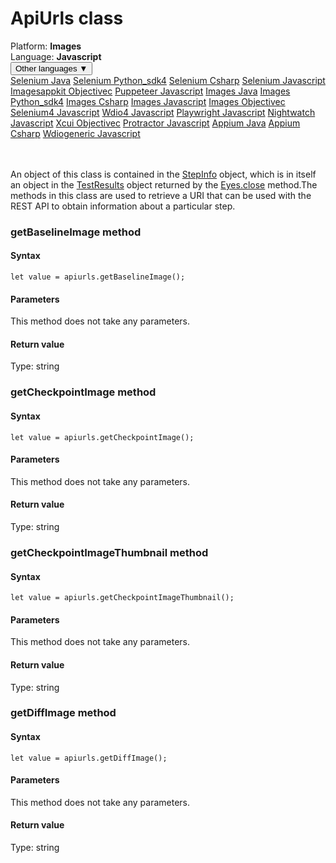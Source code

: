 # ApiUrls class
<div class='platform-bar-container-div'><div class='platform-bar-div'>Platform:  <b> Images</b>
</div><div class='platform-bar-div'>Language: <b>Javascript</b></div><div class='dropdown-button-container-div'><button class='sdk-language-dropdown-button'>Other languages ▼</button><div class='dropdown-content'>
<a href='../../selenium/java/apiurls'>Selenium Java</a>
<a href='../../selenium/python_sdk4/apiurls'>Selenium Python_sdk4</a>
<a href='../../selenium/csharp/apiurls'>Selenium Csharp</a>
<a href='../../selenium/javascript/apiurls'>Selenium Javascript</a>
<a href='../../imagesappkit/objectivec/apiurls'>Imagesappkit Objectivec</a>
<a href='../../puppeteer/javascript/apiurls'>Puppeteer Javascript</a>
<a href='../../images/java/apiurls'>Images Java</a>
<a href='../../images/python_sdk4/apiurls'>Images Python_sdk4</a>
<a href='../../images/csharp/apiurls'>Images Csharp</a>
<a href='../../images/javascript/apiurls'>Images Javascript</a>
<a href='../../images/objectivec/apiurls'>Images Objectivec</a>
<a href='../../selenium4/javascript/apiurls'>Selenium4 Javascript</a>
<a href='../../wdio4/javascript/apiurls'>Wdio4 Javascript</a>
<a href='../../playwright/javascript/apiurls'>Playwright Javascript</a>
<a href='../../nightwatch/javascript/apiurls'>Nightwatch Javascript</a>
<a href='../../xcui/objectivec/apiurls'>Xcui Objectivec</a>
<a href='../../protractor/javascript/apiurls'>Protractor Javascript</a>
<a href='../../appium/java/apiurls'>Appium Java</a>
<a href='../../appium/csharp/apiurls'>Appium Csharp</a>
<a href='../../wdiogeneric/javascript/apiurls'>Wdiogeneric Javascript</a>
</div></div><br /><br /></div>




An object of this class is contained in the [StepInfo](./stepinfo) object, which is in itself an object in the [TestResults](./testresults) object returned by the [Eyes.close](#close-method) method.The methods in this class are used to retrieve a URI that can be used with the REST API to obtain information about a particular step.


### getBaselineImage method
#### Syntax


    let value = apiurls.getBaselineImage();
    

#### Parameters

This method does not take any parameters.

#### Return value

Type:  string

### getCheckpointImage method
#### Syntax


    let value = apiurls.getCheckpointImage();
    

#### Parameters

This method does not take any parameters.

#### Return value

Type:  string

### getCheckpointImageThumbnail method
#### Syntax


    let value = apiurls.getCheckpointImageThumbnail();
    

#### Parameters

This method does not take any parameters.

#### Return value

Type:  string

### getDiffImage method
#### Syntax


    let value = apiurls.getDiffImage();
    

#### Parameters

This method does not take any parameters.

#### Return value

Type:  string
